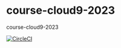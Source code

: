 # course-cloud9-2023
course-cloud9-2023

[![CircleCI](https://dl.circleci.com/status-badge/img/gh/mhammed2020/course-cloud9-2023/tree/main.svg?style=svg)](https://dl.circleci.com/status-badge/redirect/gh/mhammed2020/course-cloud9-2023/tree/main)